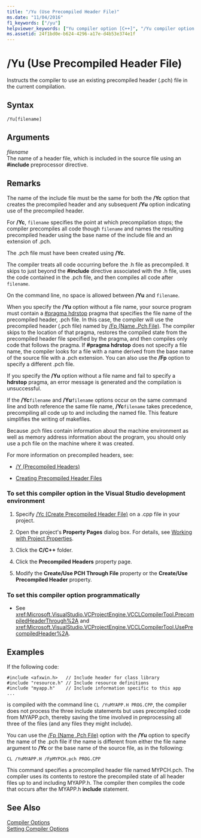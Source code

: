 ```yaml
---
title: "/Yu (Use Precompiled Header File)"
ms.date: "11/04/2016"
f1_keywords: ["/yu"]
helpviewer_keywords: ["Yu compiler option [C++]", "/Yu compiler option [C++]", "-Yu compiler option [C++]", "PCH files, use existing", ".pch files, use existing", "precompiled header files, use existing"]
ms.assetid: 24f1bd0e-b624-4296-a17e-d4b53e374e1f
---
```

# /Yu (Use Precompiled Header File)

Instructs the compiler to use an existing precompiled header (.pch) file in the current compilation.

## Syntax

```
/Yu[filename]
```

## Arguments

*filename*<br/>
The name of a header file, which is included in the source file using an **#include** preprocessor directive.

## Remarks

The name of the include file must be the same for both the **/Yc** option that creates the precompiled header and any subsequent **/Yu** option indicating use of the precompiled header.

For **/Yc**, `filename` specifies the point at which precompilation stops; the compiler precompiles all code though `filename` and names the resulting precompiled header using the base name of the include file and an extension of .pch.

The .pch file must have been created using **/Yc**.

The compiler treats all code occurring before the .h file as precompiled. It skips to just beyond the **#include** directive associated with the .h file, uses the code contained in the .pch file, and then compiles all code after `filename`.

On the command line, no space is allowed between **/Yu** and `filename`.

When you specify the **/Yu** option without a file name, your source program must contain a [#pragma hdrstop](../../preprocessor/hdrstop.md) pragma that specifies the file name of the precompiled header, .pch file. In this case, the compiler will use the precompiled header (.pch file) named by [/Fp (Name .Pch File)](fp-name-dot-pch-file.md). The compiler skips to the location of that pragma, restores the compiled state from the precompiled header file specified by the pragma, and then compiles only code that follows the pragma. If **#pragma hdrstop** does not specify a file name, the compiler looks for a file with a name derived from the base name of the source file with a .pch extension. You can also use the **/Fp** option to specify a different .pch file.

If you specify the **/Yu** option without a file name and fail to specify a **hdrstop** pragma, an error message is generated and the compilation is unsuccessful.

If the **/Yc**`filename` and **/Yu**`filename` options occur on the same command line and both reference the same file name, **/Yc**`filename` takes precedence, precompiling all code up to and including the named file. This feature simplifies the writing of makefiles.

Because .pch files contain information about the machine environment as well as memory address information about the program, you should only use a pch file on the machine where it was created.

For more information on precompiled headers, see:

- [/Y (Precompiled Headers)](y-precompiled-headers.md)

- [Creating Precompiled Header Files](creating-precompiled-header-files.md)

### To set this compiler option in the Visual Studio development environment

1. Specify [/Yc (Create Precompiled Header File)](yc-create-precompiled-header-file.md) on a .cpp file in your project.

1. Open the project's **Property Pages** dialog box. For details, see [Working with Project Properties](../working-with-project-properties.md).

1. Click the **C/C++** folder.

1. Click the **Precompiled Headers** property page.

1. Modify the **Create/Use PCH Through File** property or the **Create/Use Precompiled Header** property.

### To set this compiler option programmatically

- See <xref:Microsoft.VisualStudio.VCProjectEngine.VCCLCompilerTool.PrecompiledHeaderThrough%2A> and <xref:Microsoft.VisualStudio.VCProjectEngine.VCCLCompilerTool.UsePrecompiledHeader%2A>.

## Examples

If the following code:

```
#include <afxwin.h>   // Include header for class library
#include "resource.h" // Include resource definitions
#include "myapp.h"    // Include information specific to this app
...
```

is compiled with the command line `CL /YuMYAPP.H PROG.CPP`, the compiler does not process the three include statements but uses precompiled code from MYAPP.pch, thereby saving the time involved in preprocessing all three of the files (and any files they might include).

You can use the [/Fp (Name .Pch File)](fp-name-dot-pch-file.md) option with the **/Yu** option to specify the name of the .pch file if the name is different from either the file name argument to **/Yc** or the base name of the source file, as in the following:

```
CL /YuMYAPP.H /FpMYPCH.pch PROG.CPP
```

This command specifies a precompiled header file named MYPCH.pch. The compiler uses its contents to restore the precompiled state of all header files up to and including MYAPP.h. The compiler then compiles the code that occurs after the MYAPP.h **include** statement.

## See Also

[Compiler Options](compiler-options.md)<br/>
[Setting Compiler Options](setting-compiler-options.md)